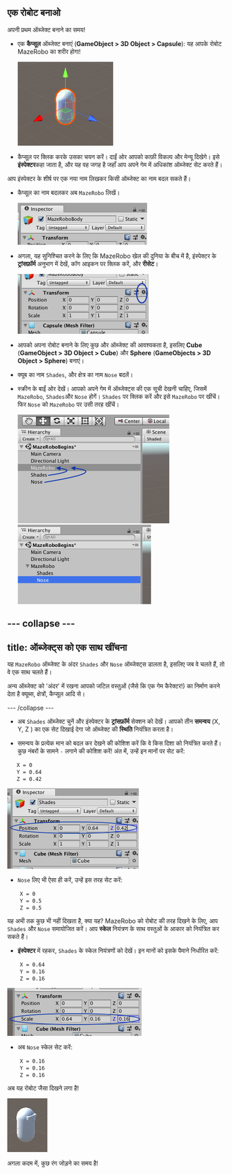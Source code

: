## एक रोबोट बनाओ

अपनी प्रथम ऑब्जेक्ट बनाने का समय!

+ एक **कैप्सूल** ऑब्जेक्ट बनाएं \(**GameObject > 3D Object > Capsule**\): यह आपके रोबोट MazeRobo का शरीर होगा!

  ![नई कैप्सूल ऑब्जेक्ट](images/step4_capsule.png)

+ कैप्सूल पर क्लिक करके उसका चयन करें। दाईं ओर आपको काफ़ी विकल्प और मेन्यू दिखेगे। इसे **इंस्पेक्टर**कहा जाता है, और यह वह जगह है जहाँ आप अपने गेम में अधिकांश ऑब्जेक्ट सेट करते हैं।

आप इंस्पेक्टर के शीर्ष पर एक नया नाम लिखकर किसी ऑब्जेक्ट का नाम बदल सकते हैं।

+ कैप्सूल का नाम बदलकर अब `MazeRobo` लिखें।

  ![](images/step4_rename.png)

+ अगला, यह सुनिश्चित करने के लिए कि MazeRobo खेल की दुनिया के बीच में है, इंस्पेक्टर के **ट्रांसफ़ॉर्म** अनुभाग में देखें, कॉग आइकन पर क्लिक करें, और **रीसेट**।

  ![](images/step4_Transform.png)

+ आपको अपना रोबोट बनाने के लिए कुछ और ऑब्जेक्ट की आवश्यकता है, इसलिए **Cube** \(**GameObject > 3D Object > Cube**\) और **Sphere** \(**GameObjects > 3D Object > Sphere**\) बनाएं।

+ क्यूब का नाम `Shades`, और क्षेत्र का नाम `Nose` बदलें।

+ स्क्रीन के बाईं ओर देखें। आपको अपने गेम में ऑब्जेक्ट्स की एक सूची देखनी चाहिए, जिसमें `MazeRobo`, `Shades`और `Nose` होगें। `Shades` पर क्लिक करें और इसे `MazeRobo` पर खींचें। फिर `Nose` को `MazeRobo` पर उसी तरह खींचें।

  ![ऑब्जेक्ट की सूची](images/step4_moveObjects.png) 
  ![MazeRobo पर Shades और Nose को रखने के बाद ऑब्जेक्ट्स की सूची](images/step4_afterMove.png)

--- collapse ---
---
title: ऑब्जेक्ट्स को एक साथ खींचना
---

यह `MazeRobo` ऑब्जेक्ट के अंदर `Shades` और `Nose` ऑब्जेक्ट्स डालता है, इसलिए जब वे चलते हैं, तो वे एक साथ चलते हैं।

अन्य ऑब्जेक्ट को 'अंदर' में रखना आपको जटिल वस्तुओं \(जैसे कि एक गेम कैरेक्टर!\) का निर्माण करने देता है क्यूब्स, क्षेत्रों, कैप्सूल आदि से।

--- /collapse ---

+ अब `Shades` ऑब्जेक्ट चुनें और इंस्पेक्टर के **ट्रांसफ़ॉर्म** सेक्शन को देखें। आपको तीन **समन्वय**  \(X, Y, Z \) का एक सेट दिखाई देगा जो ऑब्जेक्ट की **स्थिति** नियंत्रित करता है।

+ समन्वय के प्रत्येक मान को बदल कर देखने की कोशिश करें कि वे किस दिशा को नियंत्रित करते हैं। कुछ नंबरों के सामने `-` लगाने की कोशिश करें! अंत में, उन्हें इन मानों पर सेट करें:
```
   X = 0
   Y = 0.64
   Z = 0.42
```
  ![स्थिति का समन्वय बदलना](images/step4_TransformPosition.png)

+ `Nose` लिए भी ऐसा ही करें, उन्हें इस तरह सेट करें:
```
    X = 0
    Y = 0.5
    Z = 0.5
```
यह अभी तक कुछ भी नहीं दिखता है, क्या यह? MazeRobo को रोबोट की तरह दिखने के लिए, आप `Shades` और `Nose` समायोजित करें। आप **स्केल** नियंत्रण के साथ वस्तुओं के आकार को नियंत्रित कर सकते हैं।

+ **इंस्पेक्टर** में रहकर, `Shades` के स्केल नियंत्रणों को देखें। इन मानों को इसके पैमाने निर्धारित करें:
```
    X = 0.64
    Y = 0.16
    Z = 0.16
```
  ![स्केल वैल्यू बदलना](images/step4_TransformScale.png)

+ अब `Nose` स्केल सेट करें:
```
    X = 0.16
    Y = 0.16
    Z = 0.16
```
अब यह रोबोट जैसा दिखने लगा है!

  ![रोबोट चरित्र](images/step4_robot.png)

अगला कदम में, कुछ रंग जोड़ने का समय है!
